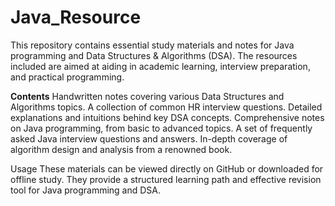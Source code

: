 # Java_Resource
This repository contains essential study materials and notes for Java programming and Data Structures & Algorithms (DSA). The resources included are aimed at aiding in academic learning, interview preparation, and practical programming.

**Contents**
Handwritten notes covering various Data Structures and Algorithms topics.
A collection of common HR interview questions.
Detailed explanations and intuitions behind key DSA concepts.
Comprehensive notes on Java programming, from basic to advanced topics.
A set of frequently asked Java interview questions and answers.
In-depth coverage of algorithm design and analysis from a renowned book.

Usage
These materials can be viewed directly on GitHub or downloaded for offline study. They provide a structured learning path and effective revision tool for Java programming and DSA.

